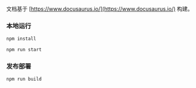 文档基于 [https://www.docusaurus.io/](https://www.docusaurus.io/) 构建。

### 本地运行

```bash
npm install

npm run start
```

### 发布部署

```bash
npm run build
```
